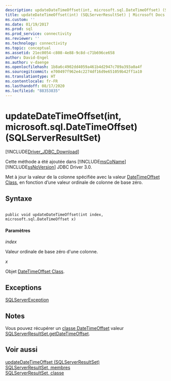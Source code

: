 ```yaml
---
description: updateDateTimeOffset(int, microsoft.sql.DateTimeOffset) (SQLServerResultSet)
title: updateDateTimeOffset(int) (SQLServerResultSet) | Microsoft Docs
ms.custom: ''
ms.date: 01/19/2017
ms.prod: sql
ms.prod_service: connectivity
ms.reviewer: ''
ms.technology: connectivity
ms.topic: conceptual
ms.assetid: 21ec0054-c808-4e88-9c8d-c71b696ce658
author: David-Engel
ms.author: v-daenge
ms.openlocfilehash: 1b8a6c4902dd4059a461b4d2947c789a393a0a4f
ms.sourcegitcommit: e700497f962e4c2274df16d9e651059b42ff1a10
ms.translationtype: HT
ms.contentlocale: fr-FR
ms.lasthandoff: 08/17/2020
ms.locfileid: "88353835"
---
```

# <a name="updatedatetimeoffsetint-microsoftsqldatetimeoffset-sqlserverresultset"></a>updateDateTimeOffset(int, microsoft.sql.DateTimeOffset) (SQLServerResultSet)
[!INCLUDE[Driver_JDBC_Download](../../../includes/driver_jdbc_download.md)]

  Cette méthode a été ajoutée dans [!INCLUDE[msCoName](../../../includes/msconame_md.md)][!INCLUDE[ssNoVersion](../../../includes/ssnoversion-md.md)] JDBC Driver 3.0.  
  
 Met à jour la valeur de la colonne spécifiée avec la valeur [DateTimeOffset Class](../../../connect/jdbc/reference/datetimeoffset-class.md), en fonction d’une valeur ordinale de colonne de base zéro.  
  
## <a name="syntax"></a>Syntaxe  
  
```  
  
public void updateDateTimeOffset(int index, microsoft.sql.DateTimeOffset x)  
```  
  
#### <a name="parameters"></a>Paramètres  
 *index*  
  
 Valeur ordinale de base zéro d'une colonne.  
  
 *x*  
  
 Objet [DateTimeOffset Class](../../../connect/jdbc/reference/datetimeoffset-class.md).  
  
## <a name="exceptions"></a>Exceptions  
 [SQLServerException](../../../connect/jdbc/reference/sqlserverexception-class.md)  
  
## <a name="remarks"></a>Notes  
 Vous pouvez récupérer un [classe DateTimeOffset](../../../connect/jdbc/reference/datetimeoffset-class.md) valeur [SQLServerResultSet.getDateTimeOffset](../../../connect/jdbc/reference/getdatetimeoffset-sqlserverresultset.md).  
  
## <a name="see-also"></a>Voir aussi  
 [updateDateTimeOffset &#40;SQLServerResultSet&#41;](../../../connect/jdbc/reference/updatedatetimeoffset-sqlserverresultset.md)   
 [SQLServerResultSet, membres](../../../connect/jdbc/reference/sqlserverresultset-members.md)   
 [SQLServerResultSet, classe](../../../connect/jdbc/reference/sqlserverresultset-class.md)  
  
  
